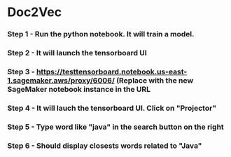 # Doc2Vec

### Step 1 - Run the python notebook. It will train a model.
### Step 2 - It will launch the tensorboard UI
### Step 3 - https://testtensorboard.notebook.us-east-1.sagemaker.aws/proxy/6006/ (Replace with the new SageMaker notebook instance in the URL
### Step 4 - It will lauch the tensorboard UI. Click on "Projector"
### Step 5 - Type word like "java" in the search button on the right
### Step 6 - Should display closests words related to "Java"
